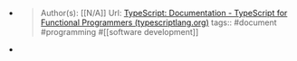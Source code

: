 - > Author(s): [[N/A]]
  Url: [TypeScript: Documentation - TypeScript for Functional Programmers (typescriptlang.org)](https://www.typescriptlang.org/docs/handbook/typescript-in-5-minutes-func.html)
  tags:: #document #programming #[[software development]]
-